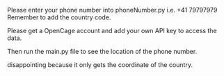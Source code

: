 Please enter your phone number into phoneNumber.py
i.e. +41 79797979
Remember to add the country code.

Please get a OpenCage account and add your own API key to access
the data.

Then run the main.py file to see the location of the phone number.

disappointing because it only gets the coordinate of the country.
